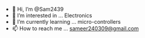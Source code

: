 - 👋 Hi, I’m @Sam2439
- 👀 I’m interested in ... Electronics
- 🌱 I’m currently learning ... micro-controllers
- 📫 How to reach me ... sameer240309@gmail.com

<!---
Sam2439/Sam2439 is a ✨ special ✨ repository because its `README.md` (this file) appears on your GitHub profile.
You can click the Preview link to take a look at your changes.
--->

